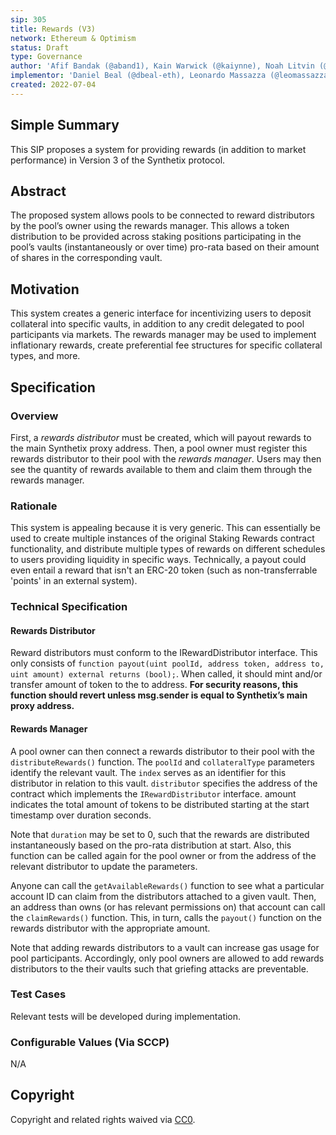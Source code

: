 ```yaml
---
sip: 305
title: Rewards (V3)
network: Ethereum & Optimism
status: Draft
type: Governance
author: 'Afif Bandak (@aband1), Kain Warwick (@kaiynne), Noah Litvin (@noahlitvin)'
implementor: 'Daniel Beal (@dbeal-eth), Leonardo Massazza (@leomassazza), Alejandro Santander (@ajsantander)'
created: 2022-07-04
---
```


<!--You can leave these HTML comments in your merged SIP and delete the visible duplicate text guides, they will not appear and may be helpful to refer to if you edit it again. This is the suggested template for new SIPs. Note that an SIP number will be assigned by an editor. When opening a pull request to submit your SIP, please use an abbreviated title in the filename, `sip-draft_title_abbrev.md`. The title should be 44 characters or less.-->

## Simple Summary

<!--"If you can't explain it simply, you don't understand it well enough." Simply describe the outcome the proposed changes intends to achieve. This should be non-technical and accessible to a casual community member.-->

This SIP proposes a system for providing rewards (in addition to market performance) in Version 3 of the Synthetix protocol.

## Abstract

<!--A short (~200 word) description of the proposed change, the abstract should clearly describe the proposed change. This is what *will* be done if the SIP is implemented, not *why* it should be done or *how* it will be done. If the SIP proposes deploying a new contract, write, "we propose to deploy a new contract that will do x".-->

The proposed system allows pools to be connected to reward distributors by the pool’s owner using the rewards manager. This allows a token distribution to be provided across staking positions participating in the pool’s vaults (instantaneously or over time) pro-rata based on their amount of shares in the corresponding vault.

## Motivation

<!--This is the problem statement. This is the *why* of the SIP. It should clearly explain *why* the current state of the protocol is inadequate.  It is critical that you explain *why* the change is needed, if the SIP proposes changing how something is calculated, you must address *why* the current calculation is innaccurate or wrong. This is not the place to describe how the SIP will address the issue!-->

This system creates a generic interface for incentivizing users to deposit collateral into specific vaults, in addition to any credit delegated to pool participants via markets. The rewards manager may be used to implement inflationary rewards, create preferential fee structures for specific collateral types, and more.

## Specification

<!--The specification should describe the syntax and semantics of any new feature, there are five sections
1. Overview
2. Rationale
3. Technical Specification
4. Test Cases
5. Configurable Values
-->

### Overview

<!--This is a high level overview of *how* the SIP will solve the problem. The overview should clearly describe how the new feature will be implemented.-->

First, a _rewards distributor_ must be created, which will payout rewards to the main Synthetix proxy address. Then, a pool owner must register this rewards distributor to their pool with the _rewards manager_. Users may then see the quantity of rewards available to them and claim them through the rewards manager.

### Rationale

<!--This is where you explain the reasoning behind how you propose to solve the problem. Why did you propose to implement the change in this way, what were the considerations and trade-offs. The rationale fleshes out what motivated the design and why particular design decisions were made. It should describe alternate designs that were considered and related work. The rationale may also provide evidence of consensus within the community, and should discuss important objections or concerns raised during discussion.-->

This system is appealing because it is very generic. This can essentially be used to create multiple instances of the original Staking Rewards contract functionality, and distribute multiple types of rewards on different schedules to users providing liquidity in specific ways. Technically, a payout could even entail a reward that isn't an ERC-20 token (such as non-transferrable 'points' in an external system).

### Technical Specification

<!--The technical specification should outline the public API of the changes proposed. That is, changes to any of the interfaces Synthetix currently exposes or the creations of new ones.-->

#### Rewards Distributor

Reward distributors must conform to the IRewardDistributor interface. This only consists of `function payout(uint poolId, address token, address to, uint amount) external returns (bool);`. When called, it should mint and/or transfer amount of token to the to address. **For security reasons, this function should revert unless msg.sender is equal to Synthetix’s main proxy address.**

#### Rewards Manager

A pool owner can then connect a rewards distributor to their pool with the `distributeRewards()` function. The `poolId` and `collateralType` parameters identify the relevant vault. The `index` serves as an identifier for this distributor in relation to this vault. `distributor` specifies the address of the contract which implements the `IRewardDistributor` interface. amount indicates the total amount of tokens to be distributed starting at the start timestamp over duration seconds.

Note that `duration` may be set to 0, such that the rewards are distributed instantaneously based on the pro-rata distribution at start. Also, this function can be called again for the pool owner or from the address of the relevant distributor to update the parameters.

Anyone can call the `getAvailableRewards()` function to see what a particular account ID can claim from the distributors attached to a given vault. Then, an address than owns (or has relevant permissions on) that account can call the `claimRewards()` function. This, in turn, calls the `payout()` function on the rewards distributor with the appropriate amount.

Note that adding rewards distributors to a vault can increase gas usage for pool participants. Accordingly, only pool owners are allowed to add rewards distributors to the their vaults such that griefing attacks are preventable.

### Test Cases

<!--Test cases for an implementation are mandatory for SIPs but can be included with the implementation..-->

Relevant tests will be developed during implementation.

### Configurable Values (Via SCCP)

<!--Please list all values configurable via SCCP under this implementation.-->

N/A

## Copyright

Copyright and related rights waived via [CC0](https://creativecommons.org/publicdomain/zero/1.0/).
